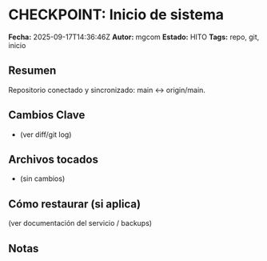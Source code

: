 # CHECKPOINT: Inicio de sistema
**Fecha:** 2025-09-17T14:36:46Z
**Autor:** mgcom
**Estado:** HITO
**Tags:** repo, git, inicio

## Resumen
Repositorio conectado y sincronizado: main ↔ origin/main.

## Cambios Clave
- (ver diff/git log)

## Archivos tocados
- (sin cambios)

## Cómo restaurar (si aplica)
(ver documentación del servicio / backups)

## Notas

